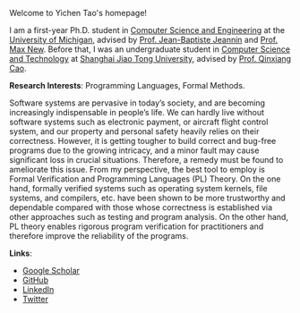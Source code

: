 Welcome to Yichen Tao's homepage!

I am a first-year Ph.D. student in [Computer Science and Engineering](https://cse.engin.umich.edu/) at the [University of Michigan](https://umich.edu/), advised by [Prof. Jean-Baptiste Jeannin](https://jeannin.github.io/) and [Prof. Max New](https://maxsnew.com/). 
Before that, I was an undergraduate student in [Computer Science and Technology](https://english.seiee.sjtu.edu.cn/) at [Shanghai Jiao Tong University](https://en.sjtu.edu.cn/), advised by [Prof. Qinxiang Cao](https://jhc.sjtu.edu.cn/people/members/faculty/qinxiang-cao.html).

**Research Interests**: Programming Languages, Formal Methods.

Software systems are pervasive in today’s society, and are becoming increasingly indispensable in people’s life. We can hardly live without software systems such as electronic payment, or aircraft flight control system, and our property and personal safety heavily relies on their correctness. However, it is getting tougher to build correct and bug-free programs due to the growing intricacy, and a minor fault may cause significant loss in crucial situations. Therefore, a remedy must be found to ameliorate this issue. From my perspective, the best tool to employ is Formal Verification and Programming Languages (PL) Theory. On the one hand, formally verified systems such as operating system kernels, file systems, and compilers, etc. have been shown to be more trustworthy and dependable compared with those whose correctness is established via other approaches such as testing and program analysis. On the other hand, PL theory enables rigorous program verification for practitioners and therefore improve the reliability of the programs.

**Links**:
- [Google Scholar](https://scholar.google.com/citations?user=bWpMUNUAAAAJ&hl=en&oi=sra)
- [GitHub](https://github.com/ychtao)
- [LinkedIn](https://www.linkedin.com/in/yichen-tao-196478286/)
- [Twitter](https://twitter.com/Yichen_Tao_)
